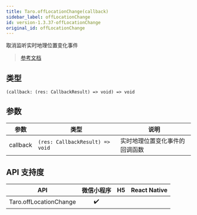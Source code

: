 ```yaml
---
title: Taro.offLocationChange(callback)
sidebar_label: offLocationChange
id: version-1.3.37-offLocationChange
original_id: offLocationChange
---
```


取消监听实时地理位置变化事件

> [参考文档](https://developers.weixin.qq.com/miniprogram/dev/api/location/wx.offLocationChange.html)

## 类型

```tsx
(callback: (res: CallbackResult) => void) => void
```

## 参数

| 参数 | 类型 | 说明 |
| --- | --- | --- |
| callback | `(res: CallbackResult) => void` | 实时地理位置变化事件的回调函数 |

## API 支持度

| API | 微信小程序 | H5 | React Native |
| :---: | :---: | :---: | :---: |
| Taro.offLocationChange | ✔️ |  |  |
